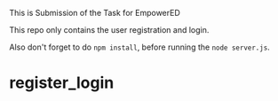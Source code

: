 This is Submission of the Task for EmpowerED

This repo only contains the user registration and login. 

Also don't forget to do `npm install`, before running the `node server.js`.
# register_login
